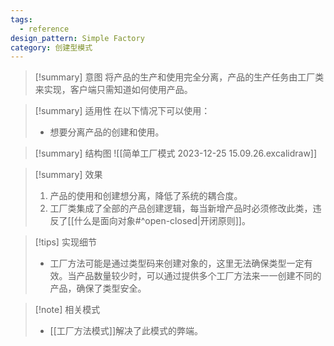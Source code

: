 ```yaml
---
tags:
  - reference
design_pattern: Simple Factory
category: 创建型模式
---
```

> [!summary] 意图
> 将产品的生产和使用完全分离，产品的生产任务由工厂类来实现，客户端只需知道如何使用产品。

> [!summary] 适用性
> 在以下情况下可以使用：
> - 想要分离产品的创建和使用。

> [!summary] 结构图
> ![[简单工厂模式 2023-12-25 15.09.26.excalidraw]]

> [!summary] 效果
> 1. 产品的使用和创建想分离，降低了系统的耦合度。
> 2. 工厂类集成了全部的产品创建逻辑，每当新增产品时必须修改此类，违反了[[什么是面向对象#^open-closed|开闭原则]]。

> [!tips] 实现细节
> - 工厂方法可能是通过类型码来创建对象的，这里无法确保类型一定有效。当产品数量较少时，可以通过提供多个工厂方法来一一创建不同的产品，确保了类型安全。

> [!note] 相关模式
> - [[工厂方法模式]]解决了此模式的弊端。
